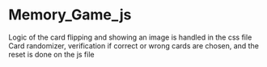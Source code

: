 # Memory_Game_js
Logic of the card flipping and showing an image is handled in the css file
Card randomizer, verification if correct or wrong cards are chosen, and the reset is done on the  js file
